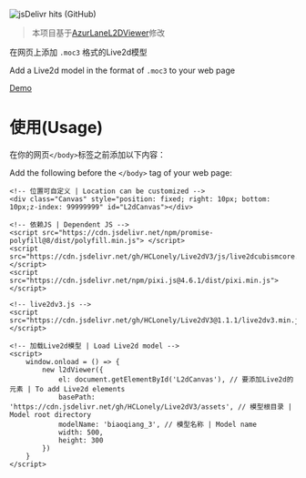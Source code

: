 ![jsDelivr hits (GitHub)](https://img.shields.io/jsdelivr/gh/hm/HCLonely/Live2dV3)

> 本项目基于[AzurLaneL2DViewer](https://github.com/alg-wiki/AzurLaneL2DViewer)修改

在网页上添加 `.moc3` 格式的Live2d模型

Add a Live2d model in the format of `.moc3` to your web page

[Demo](https://live2dv3demo.hclonely.com/)

# 使用(Usage)

在你的网页`</body>`标签之前添加以下内容：

Add the following before the `</body>` tag of your web page: 

```
<!-- 位置可自定义 | Location can be customized -->
<div class="Canvas" style="position: fixed; right: 10px; bottom: 10px;z-index: 99999999" id="L2dCanvas"></div>

<!-- 依赖JS | Dependent JS -->
<script src="https://cdn.jsdelivr.net/npm/promise-polyfill@8/dist/polyfill.min.js"> </script>
<script src="https://cdn.jsdelivr.net/gh/HCLonely/Live2dV3/js/live2dcubismcore.min.js"></script>
<script src="https://cdn.jsdelivr.net/npm/pixi.js@4.6.1/dist/pixi.min.js"></script>

<!-- live2dv3.js -->
<script src="https://cdn.jsdelivr.net/gh/HCLonely/Live2dV3@1.1.1/live2dv3.min.js"></script>

<!-- 加载Live2d模型 | Load Live2d model -->
<script>
    window.onload = () => {
        new l2dViewer({
            el: document.getElementById('L2dCanvas'), // 要添加Live2d的元素 | To add Live2d elements
            basePath: 'https://cdn.jsdelivr.net/gh/HCLonely/Live2dV3/assets', // 模型根目录 | Model root directory
            modelName: 'biaoqiang_3', // 模型名称 | Model name
            width: 500,
            height: 300
        })
    }
</script>
```
